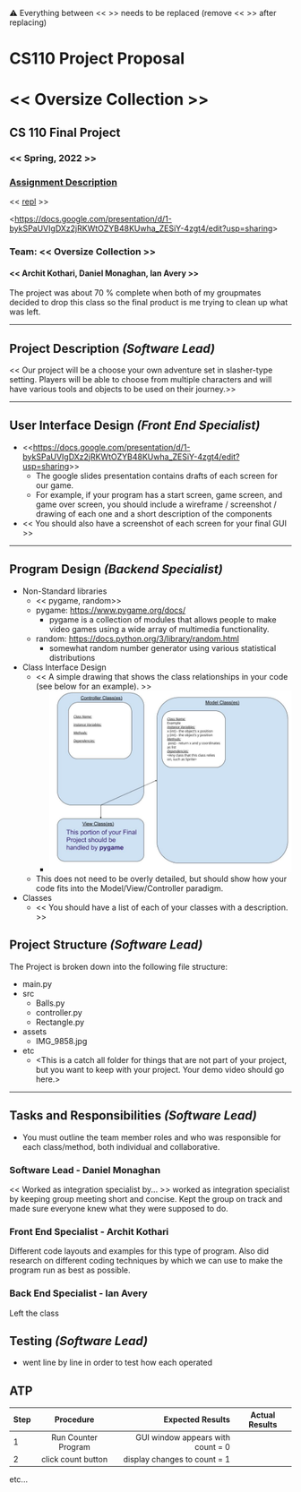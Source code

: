 :warning: Everything between << >> needs to be replaced (remove << >> after replacing)
# CS110 Project Proposal
# << Oversize Collection >>
## CS 110 Final Project
### << Spring, 2022 >>
### [Assignment Description](https://docs.google.com/document/d/1H4R6yLL7som1lglyXWZ04RvTp_RvRFCCBn6sqv-82ps/edit#)

<< [repl](#) >>

<<https://docs.google.com/presentation/d/1-bykSPaUVIgDXz2jRKWtOZYB48KUwha_ZESiY-4zgt4/edit?usp=sharing>> 

### Team: << Oversize Collection >>
#### << Archit Kothari, Daniel Monaghan, Ian Avery >>


The project was about 70 % complete when both of my groupmates decided to drop this class so the final product is me trying to clean up what was left.

***

## Project Description *(Software Lead)*

<< Our project will be a choose your own adventure set in slasher-type setting. Players will be able to choose from multiple characters and will have various tools and objects to be used on their journey.>>

***    

## User Interface Design *(Front End Specialist)*

* <<<https://docs.google.com/presentation/d/1-bykSPaUVIgDXz2jRKWtOZYB48KUwha_ZESiY-4zgt4/edit?usp=sharing>>>
    * The google slides presentation contains drafts of each screen for our game.
    * For example, if your program has a start screen, game screen, and game over screen, you should include a wireframe / screenshot / drawing of each one and a short description of the components
* << You should also have a screenshot of each screen for your final GUI >>

***        

## Program Design *(Backend Specialist)*

* Non-Standard libraries
    * << pygame, random>>
    * pygame: https://www.pygame.org/docs/
      * pygame is a collection of modules that allows people to make video games using a wide array of multimedia functionality.
    * random: https://docs.python.org/3/library/random.html
      * somewhat random number generator using various statistical distributions
* Class Interface Design
    * << A simple drawing that shows the class relationships in your code (see below for an example). >>
        * ![class diagram](assets/class_diagram.jpg)
    * This does not need to be overly detailed, but should show how your code fits into the Model/View/Controller paradigm.
* Classes
    * << You should have a list of each of your classes with a description. >>

## Project Structure *(Software Lead)*

The Project is broken down into the following file structure:

* main.py
* src
    * Balls.py
    * controller.py
    * Rectangle.py
* assets
    * IMG_9858.jpg
* etc
    * <This is a catch all folder for things that are not part of your project, but you want to keep with your project. Your demo video should go here.>

***

## Tasks and Responsibilities *(Software Lead)*

   * You must outline the team member roles and who was responsible for each class/method, both individual and collaborative.

### Software Lead - Daniel Monaghan

<< Worked as integration specialist by... >>
worked as integration specialist by keeping group meeting short and concise. Kept the group on track and made sure everyone knew what they were supposed to do. 

### Front End Specialist - Archit Kothari

Different code layouts and examples for this type of program.  Also did research on different coding techniques by which we can use to make the program run as best as possible.

### Back End Specialist - Ian Avery

Left the class

## Testing *(Software Lead)*

* went line by line in order to test how each operated

## ATP

| Step                  | Procedure     | Expected Results  | Actual Results |
| ----------------------|:-------------:| -----------------:| -------------- |
|  1  | Run Counter Program  | GUI window appears with count = 0  |          |
|  2  | click count button  | display changes to count = 1 |                 |
etc...
